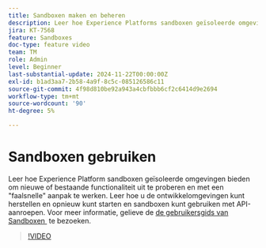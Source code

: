 ```yaml
---
title: Sandboxen maken en beheren
description: Leer hoe Experience Platforms sandboxen geïsoleerde omgevingen bieden om nieuwe of bestaande functionaliteit uit te proberen en met een faalsnelle aanpak te werken. Leer hoe u de ontwikkelomgevingen kunt herstellen en opnieuw kunt starten en sandboxen kunt gebruiken met API-aanroepen.
jira: KT-7568
feature: Sandboxes
doc-type: feature video
team: TM
role: Admin
level: Beginner
last-substantial-update: 2024-11-22T00:00:00Z
exl-id: b1ad3aa7-2b58-4a9f-8c5c-085126586c11
source-git-commit: 4f98d810be92a943a4cbfbbb6cf2c6414d9e2694
workflow-type: tm+mt
source-wordcount: '90'
ht-degree: 5%

---
```


# Sandboxen gebruiken

Leer hoe Experience Platform sandboxen geïsoleerde omgevingen bieden om nieuwe of bestaande functionaliteit uit te proberen en met een &quot;faalsnelle&quot; aanpak te werken. Leer hoe u de ontwikkelomgevingen kunt herstellen en opnieuw kunt starten en sandboxen kunt gebruiken met API-aanroepen. Voor meer informatie, gelieve de [&#x200B; de gebruikersgids van Sandboxen &#x200B;](https://experienceleague.adobe.com/docs/experience-platform/sandbox/home.html?lang=nl) te bezoeken.

>[!VIDEO](https://video.tv.adobe.com/v/3430294/?learn=on&captions=dut)
